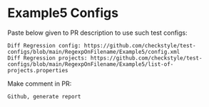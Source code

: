 # Example5 Configs
Paste below given to PR description to use such test configs:
```
Diff Regression config: https://github.com/checkstyle/test-configs/blob/main/RegexpOnFilename/Example5/config.xml
Diff Regression projects: https://github.com/checkstyle/test-configs/blob/main/RegexpOnFilename/Example5/list-of-projects.properties
```
Make comment in PR:
```
Github, generate report
```
